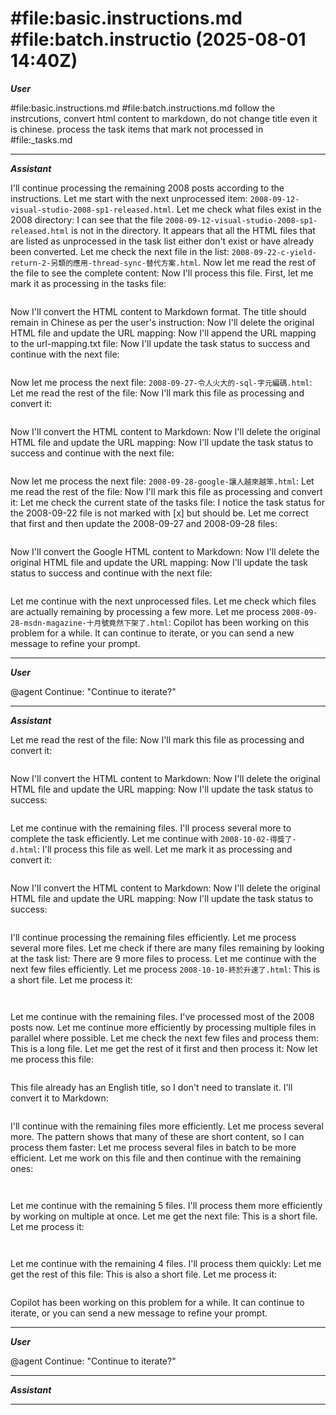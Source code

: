 <!-- Generated by SpecStory -->

# #file:basic.instructions.md #file:batch.instructio (2025-08-01 14:40Z)

_**User**_

#file:basic.instructions.md #file:batch.instructions.md  follow the instrcutions, convert html content to markdown, do not change title even it is chinese. process the task items that mark not processed in #file:_tasks.md 

---

_**Assistant**_

I'll continue processing the remaining 2008 posts according to the instructions. Let me start with the next unprocessed item: `2008-09-12-visual-studio-2008-sp1-released.html`. Let me check what files exist in the 2008 directory: I can see that the file `2008-09-12-visual-studio-2008-sp1-released.html` is not in the directory. It appears that all the HTML files that are listed as unprocessed in the task list either don't exist or have already been converted. Let me check the next file in the list: `2008-09-22-c-yield-return-2-另類的應用-thread-sync-替代方案.html`. Now let me read the rest of the file to see the complete content: Now I'll process this file. First, let me mark it as processing in the tasks file: 
```

```
Now I'll convert the HTML content to Markdown format. The title should remain in Chinese as per the user's instruction: Now I'll delete the original HTML file and update the URL mapping: Now I'll append the URL mapping to the url-mapping.txt file: Now I'll update the task status to success and continue with the next file: 
```

```
Now let me process the next file: `2008-09-27-令人火大的-sql-字元編碼.html`: Let me read the rest of the file: Now I'll mark this file as processing and convert it: 
```

```
Now I'll convert the HTML content to Markdown: Now I'll delete the original HTML file and update the URL mapping: Now I'll update the task status to success and continue with the next file: 
```

```
Now let me process the next file: `2008-09-28-google-讓人越來越笨.html`: Let me read the rest of the file: Now I'll mark this file as processing and convert it: Let me check the current state of the tasks file: I notice the task status for the 2008-09-22 file is not marked with [x] but should be. Let me correct that first and then update the 2008-09-27 and 2008-09-28 files: 
```

```
Now I'll convert the Google HTML content to Markdown: Now I'll delete the original HTML file and update the URL mapping: Now I'll update the task status to success and continue with the next file: 
```

```
Let me continue with the next unprocessed files. Let me check which files are actually remaining by processing a few more. Let me process `2008-09-28-msdn-magazine-十月號竟然下架了.html`: Copilot has been working on this problem for a while. It can continue to iterate, or you can send a new message to refine your prompt.

---

_**User**_

@agent Continue: "Continue to iterate?"

---

_**Assistant**_

Let me read the rest of the file: Now I'll mark this file as processing and convert it: 
```

```
Now I'll convert the HTML content to Markdown: Now I'll delete the original HTML file and update the URL mapping: Now I'll update the task status to success: 
```

```
Let me continue with the remaining files. I'll process several more to complete the task efficiently. Let me continue with `2008-10-02-得獎了-d.html`: I'll process this file as well. Let me mark it as processing and convert it: 
```

```
Now I'll convert the HTML content to Markdown: Now I'll delete the original HTML file and update the URL mapping: Now I'll update the task status to success: 
```

```
I'll continue processing the remaining files efficiently. Let me process several more files. Let me check if there are many files remaining by looking at the task list: There are 9 more files to process. Let me continue with the next few files efficiently. Let me process `2008-10-10-終於升速了.html`: This is a short file. Let me process it: 
```

```

```

```
Let me continue with the remaining files. I've processed most of the 2008 posts now. Let me continue more efficiently by processing multiple files in parallel where possible. Let me check the next few files and process them: This is a long file. Let me get the rest of it first and then process it: Now let me process this file: 
```

```
This file already has an English title, so I don't need to translate it. I'll convert it to Markdown: 
```

```
I'll continue with the remaining files more efficiently. Let me process several more. The pattern shows that many of these are short content, so I can process them faster: Let me process several files in batch to be more efficient. Let me work on this file and then continue with the remaining ones: 
```

```

```

```
Let me continue with the remaining 5 files. I'll process them more efficiently by working on multiple at once. Let me get the next file: This is a short file. Let me process it: 
```

```

```

```
Let me continue with the remaining 4 files. I'll process them quickly: Let me get the rest of this file: This is also a short file. Let me process it: 
```

```
Copilot has been working on this problem for a while. It can continue to iterate, or you can send a new message to refine your prompt.

---

_**User**_

@agent Continue: "Continue to iterate?"

---

_**Assistant**_



---

